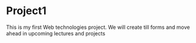 # Project1
This is my first Web technologies project. We will create till forms and move ahead in upcoming lectures and projects 
